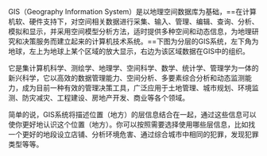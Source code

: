 GIS（Geography Information System）是以地理空间数据库为基础，==在计算机软、硬件支持下，对空间相关数据进行采集、输入、管理、编辑、查询、分析、模拟和显示，并采用空间模型分析方法，适时提供多种空间和动态信息，为地理研究和决策服务而建立起来的计算机技术系统。==下图为分层的GIS系统，左下角为地球，左上为地球上某个区域的放大显示，右边为该区域数据在GIS中的组织。

它是集计算机科学、测绘学、地理学、空间科学、数学、统计学、管理学为一体的新兴科学，它以高效的数据管理能力、空间分析、多要素综合分析和动态监测能力，成为目前一种有效的管理决策工具，广泛应用于土地管理、城市规划、环境监测、防灾减灾、工程建设、房地产开发、商业等各个领域。

简单的说，GIS系统将描述位置（地方）的层信息结合在一起，通过这些信息可以使你更好地认识这个位置（地方）。你可以按照需要选择使用哪些层信息，比如找一个更好的地段设立店铺、分析环境危害、通过综合城市中相同的犯罪，发现犯罪类型等等。